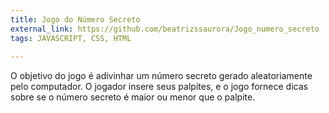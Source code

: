 ```yaml
---
title: Jogo do Número Secreto
external_link: https://github.com/beatrizssaurora/Jogo_numero_secreto
tags: JAVASCRIPT, CSS, HTML 
  
---
```


 O objetivo do jogo é adivinhar um número secreto gerado aleatoriamente pelo computador. O jogador insere seus palpites, e o jogo fornece dicas sobre se o número secreto é maior ou menor que o palpite.

<!--more-->
